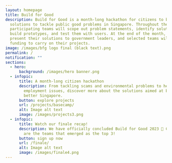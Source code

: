 ```yaml
---
layout: homepage
title: Build for Good
description: Build for Good is a month-long hackathon for citizens to build
  solutions to tackle public good problems in Singapore. Throughout the month,
  participating teams will scope out problem statements, identify solutions,
  build prototypes, and test them with users. At the end of the month, they will
  present their solutions to government leaders, and selected teams will receive
  funding to carry on their projects.
image: /images/bfg logo final (black text).png
permalink: /
notification: ""
sections:
  - hero:
      background: /images/hero banner.png
  - infopic:
      title: A month-long citizen hackathon
      description: From tackling scams and environmental problems to healthcare and
        employment issues, discover more about the solutions aimed at building a
        better Singapore.
      button: explore projects
      url: /projects/basecamp/
      alt: Image alt text
      image: /images/projects3.png
  - infopic:
      title: Watch our finale recap!
      description: We have officially concluded Build for Good 2023 🎊 Check out which
        are the teams that emerged as the top 3!
      button: sign up now
      url: /finale/
      alt: Image alt text
      image: /images/finale4.png
---
```

